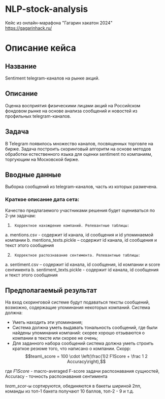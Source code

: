 # NLP-stock-analysis
Кейс из онлайн-марафона "Гагарин хакатон 2024" https://gagarinhack.ru/

# Описание кейса 

## Название
Sentiment telegram-каналов на рынке акций.
 
## Описание
Оценка восприятия физическими лицами акций на Российском фондовом рынке на основе анализа сообщений и новостей из профильных telegram-каналов.

## Задача
В Telegram появилось множество каналов, посвященных торговле на бирже. Задача построить скоринговый алгоритм на основе методов обработки естественного языка для оценки sentiment по компаниям, торгующим на Московской бирже.

## Вводные данные 
Выборка сообщений из telegram-каналов, часть из которых размечена.
### Краткое описание дата сета:
Качество предлагаемого участниками решения будет оцениваться по 2-ум задачам:
1)      Корректное нахождение компаний. Релевантные таблицы:
a.       mentions.csv  - содержит id канала, id сообщения и id упоминаемой компании
b.       mentions_texts.pickle – содержит id канала, id сообщения и текст этого сообщения

2)      Корректное распознавание сентимента. Релевантные таблицы:
a.       sentiment.csv – содержит id канала, id сообщения, id компании и score сентимента
b.       sentiment_texts.pickle - содержит id канала, id сообщения и текст этого сообщения


## Предполагаемый результат
На вход скоринговой системе будут подаваться тексты сообщений, возможно, содержащие упоминания некоторых компаний. 
Система должна:
*   Уметь находить эти упоминания;
*   Система должна уметь выдавать тональность сообщений, где были найдены упоминания компаний: скорее хорошо отзываются о компании в тексте или скорее не очень;
*   Для заданного набора сообщений система должна уметь строить краткое резюме того, что написано о компании.
Скорр:
$$team\_score = 100 \cdot \left(\frac{1}2 F1Score + \frac 1 2 Accuracy\right),$$

где $F1Score$ - macro-averaged F-score задачи распознавания сущностей, Accuracy - точность распознавания сентимента

$team\_scor$-ы сортируются, обединяются в бакеты шириной 2пп, команды из топ-1 бакета получают 10 баллов, топ-2 - 9 и т.д.